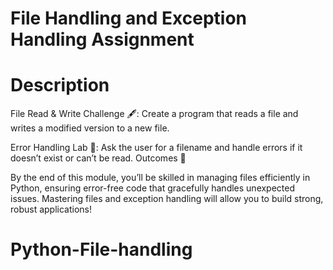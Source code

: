 # File Handling and Exception Handling Assignment

# Description

File Read & Write Challenge 🖋️: Create a program that reads a file and writes a modified version to a new file.


Error Handling Lab 🧪: Ask the user for a filename and handle errors if it doesn’t exist or can’t be read.
Outcomes 🎉

By the end of this module, you’ll be skilled in managing files efficiently in Python, ensuring error-free code that gracefully handles unexpected issues. Mastering files and exception handling will allow you to build strong, robust applications!


# Python-File-handling
